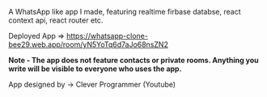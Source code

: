 A WhatsApp like app I made, featuring realtime firbase databse, react context api, react router etc.

Deployed App => https://whatsapp-clone-bee29.web.app/room/yN5YoTq6d7aJo68nsZN2

**Note - The app does not feature contacts or private rooms. Anything you write will be visible to everyone who uses the app.**

App designed by -> Clever Programmer (Youtube)
